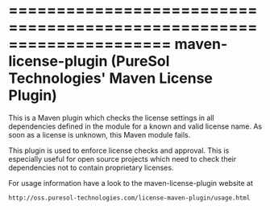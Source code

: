 =====================================================================
  maven-license-plugin (PureSol Technologies' Maven License Plugin)
=====================================================================

This is a Maven plugin which checks the license settings in all dependencies
defined in the module for a known and valid license name. As soon as a license
is unknown, this Maven module fails.

This plugin is used to enforce license checks and approval. This is especially
useful for open source projects which need to check their dependencies not to
contain proprietary licenses. 

For usage information have a look to the maven-license-plugin website at

    http://oss.puresol-technologies.com/license-maven-plugin/usage.html                                                     